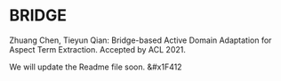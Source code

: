# BRIDGE
Zhuang Chen, Tieyun Qian: Bridge-based Active Domain Adaptation for Aspect Term Extraction. Accepted by ACL 2021.

We will update the Readme file soon. &#x1F412